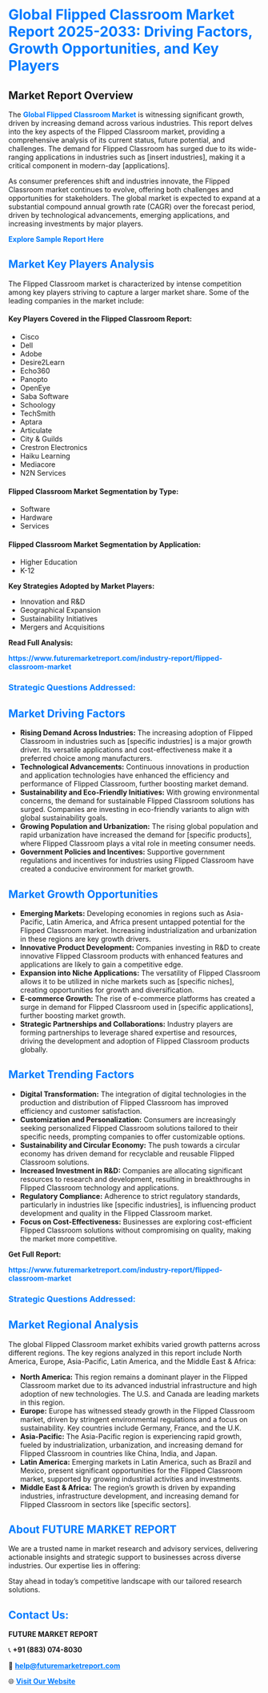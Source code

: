 <h1 style="color: #007BFF;">Global Flipped Classroom Market Report 2025-2033: Driving Factors, Growth Opportunities, and Key Players</h1>

<section id="overview">
<h2>Market Report Overview</h2>
<p>The <a href="https://www.futuremarketreport.com/industry-report/flipped-classroom-market" style="color: #007BFF; text-decoration: none;"><strong>Global Flipped Classroom Market</strong></a> is witnessing significant growth, driven by increasing demand across various industries. This report delves into the key aspects of the Flipped Classroom market, providing a comprehensive analysis of its current status, future potential, and challenges. The demand for Flipped Classroom has surged due to its wide-ranging applications in industries such as [insert industries], making it a critical component in modern-day [applications].</p>
<p>As consumer preferences shift and industries innovate, the Flipped Classroom market continues to evolve, offering both challenges and opportunities for stakeholders. The global market is expected to expand at a substantial compound annual growth rate (CAGR) over the forecast period, driven by technological advancements, emerging applications, and increasing investments by major players.</p>
</section>

<section id="overview">
<p><a href="https://www.futuremarketreport.com/request-sample/reportId=51499" style="color: #007BFF; text-decoration: none;"><strong>Explore Sample Report Here</strong></a></p>
</section>

<section id="key-players">
<h2 style="color: #007BFF;">Market Key Players Analysis</h2>
<p>The Flipped Classroom market is characterized by intense competition among key players striving to capture a larger market share. Some of the leading companies in the market include:</p>
<h4>Key Players Covered in the Flipped Classroom Report:</h4>
<ul><li>Cisco</li><li>Dell</li><li>Adobe</li><li>Desire2Learn</li><li>Echo360</li><li>Panopto</li><li>OpenEye</li><li>Saba Software</li><li>Schoology</li><li>TechSmith</li><li>Aptara</li><li>Articulate</li><li>City &amp; Guilds</li><li>Crestron Electronics</li><li>Haiku Learning</li><li>Mediacore</li><li>N2N Services</li></ul>
<h4>Flipped Classroom Market Segmentation by Type:</h4>
<ul><li>Software</li><li>Hardware</li><li>Services</li></ul>

<h4>Flipped Classroom Market Segmentation by Application:</h4>
<ul><li>Higher Education</li><li>K-12</li></ul>
<p><strong>Key Strategies Adopted by Market Players:</strong></p>
<ul>
<li>Innovation and R&D</li>
<li>Geographical Expansion</li>
<li>Sustainability Initiatives</li>
<li>Mergers and Acquisitions</li>
</ul>
</section>

<section>
<p><strong>Read Full Analysis: </strong></p><a href="https://www.futuremarketreport.com/industry-report/flipped-classroom-market" style="color: #007BFF; text-decoration: none;"><strong>https://www.futuremarketreport.com/industry-report/flipped-classroom-market</strong></a>
<h3 style="color: #007BFF;">Strategic Questions Addressed:</h3>
</section>

<section id="driving-factors">
<h2 style="color: #007BFF;">Market Driving Factors</h2>
<ul>
<li><strong>Rising Demand Across Industries:</strong> The increasing adoption of Flipped Classroom in industries such as [specific industries] is a major growth driver. Its versatile applications and cost-effectiveness make it a preferred choice among manufacturers.</li>
<li><strong>Technological Advancements:</strong> Continuous innovations in production and application technologies have enhanced the efficiency and performance of Flipped Classroom, further boosting market demand.</li>
<li><strong>Sustainability and Eco-Friendly Initiatives:</strong> With growing environmental concerns, the demand for sustainable Flipped Classroom solutions has surged. Companies are investing in eco-friendly variants to align with global sustainability goals.</li>
<li><strong>Growing Population and Urbanization:</strong> The rising global population and rapid urbanization have increased the demand for [specific products], where Flipped Classroom plays a vital role in meeting consumer needs.</li>
<li><strong>Government Policies and Incentives:</strong> Supportive government regulations and incentives for industries using Flipped Classroom have created a conducive environment for market growth.</li>
</ul>
</section>

<section id="growth-opportunities">
<h2 style="color: #007BFF;">Market Growth Opportunities</h2>
<ul>
<li><strong>Emerging Markets:</strong> Developing economies in regions such as Asia-Pacific, Latin America, and Africa present untapped potential for the Flipped Classroom market. Increasing industrialization and urbanization in these regions are key growth drivers.</li>
<li><strong>Innovative Product Development:</strong> Companies investing in R&D to create innovative Flipped Classroom products with enhanced features and applications are likely to gain a competitive edge.</li>
<li><strong>Expansion into Niche Applications:</strong> The versatility of Flipped Classroom allows it to be utilized in niche markets such as [specific niches], creating opportunities for growth and diversification.</li>
<li><strong>E-commerce Growth:</strong> The rise of e-commerce platforms has created a surge in demand for Flipped Classroom used in [specific applications], further boosting market growth.</li>
<li><strong>Strategic Partnerships and Collaborations:</strong> Industry players are forming partnerships to leverage shared expertise and resources, driving the development and adoption of Flipped Classroom products globally.</li>
</ul>
</section>

<section id="trending-factors">
<h2 style="color: #007BFF;">Market Trending Factors</h2>
<ul>
<li><strong>Digital Transformation:</strong> The integration of digital technologies in the production and distribution of Flipped Classroom has improved efficiency and customer satisfaction.</li>
<li><strong>Customization and Personalization:</strong> Consumers are increasingly seeking personalized Flipped Classroom solutions tailored to their specific needs, prompting companies to offer customizable options.</li>
<li><strong>Sustainability and Circular Economy:</strong> The push towards a circular economy has driven demand for recyclable and reusable Flipped Classroom solutions.</li>
<li><strong>Increased Investment in R&D:</strong> Companies are allocating significant resources to research and development, resulting in breakthroughs in Flipped Classroom technology and applications.</li>
<li><strong>Regulatory Compliance:</strong> Adherence to strict regulatory standards, particularly in industries like [specific industries], is influencing product development and quality in the Flipped Classroom market.</li>
<li><strong>Focus on Cost-Effectiveness:</strong> Businesses are exploring cost-efficient Flipped Classroom solutions without compromising on quality, making the market more competitive.</li>
</ul>
</section>

<section>
<p><strong>Get Full Report: </strong></p><a href="https://www.futuremarketreport.com/industry-report/flipped-classroom-market" style="color: #007BFF; text-decoration: none;"><strong>https://www.futuremarketreport.com/industry-report/flipped-classroom-market</strong></a>
<h3 style="color: #007BFF;">Strategic Questions Addressed:</h3>
</section>


<section id="regional-analysis">
<h2 style="color: #007BFF;">Market Regional Analysis</h2>
<p>The global Flipped Classroom market exhibits varied growth patterns across different regions. The key regions analyzed in this report include North America, Europe, Asia-Pacific, Latin America, and the Middle East & Africa:</p>
<ul>
<li><strong>North America:</strong> This region remains a dominant player in the Flipped Classroom market due to its advanced industrial infrastructure and high adoption of new technologies. The U.S. and Canada are leading markets in this region.</li>
<li><strong>Europe:</strong> Europe has witnessed steady growth in the Flipped Classroom market, driven by stringent environmental regulations and a focus on sustainability. Key countries include Germany, France, and the U.K.</li>
<li><strong>Asia-Pacific:</strong> The Asia-Pacific region is experiencing rapid growth, fueled by industrialization, urbanization, and increasing demand for Flipped Classroom in countries like China, India, and Japan.</li>
<li><strong>Latin America:</strong> Emerging markets in Latin America, such as Brazil and Mexico, present significant opportunities for the Flipped Classroom market, supported by growing industrial activities and investments.</li>
<li><strong>Middle East & Africa:</strong> The region’s growth is driven by expanding industries, infrastructure development, and increasing demand for Flipped Classroom in sectors like [specific sectors].</li>
</ul>
</section>

<footer>
<h2 style="color: #007BFF;">About FUTURE MARKET REPORT</h2>
<p>We are a trusted name in market research and advisory services, delivering actionable insights and strategic support to businesses across diverse industries. Our expertise lies in offering:</p>

<p>Stay ahead in today’s competitive landscape with our tailored research solutions.</p>

<h2 style="color: #007BFF;">Contact Us:</h2>
<p><strong>FUTURE MARKET REPORT</strong></p>
<p>📞 <strong>+91 (883) 074-8030</strong></p>
<p>📧 <strong><a href="mailto:help@futuremarketreport.com" style="color: #007BFF;">help@futuremarketreport.com</a></strong></p>
<p>🌐 <strong><a href="https://www.futuremarketreport.com/" style="color: #007BFF;">Visit Our Website</a></strong></p>
</footer>